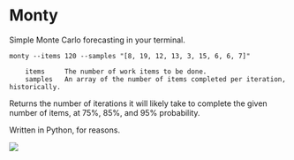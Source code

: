 # Monty

Simple Monte Carlo forecasting in your terminal.

    monty --items 120 --samples "[8, 19, 12, 13, 3, 15, 6, 6, 7]"
    
        items     The number of work items to be done.
        samples   An array of the number of items completed per iteration, historically.

Returns the number of iterations it will likely take to complete the given number of items, at 75%, 85%, and 95% probability.

Written in Python, for reasons.

![](https://upload.wikimedia.org/wikipedia/en/c/cb/Flyingcircus_2.jpg)
